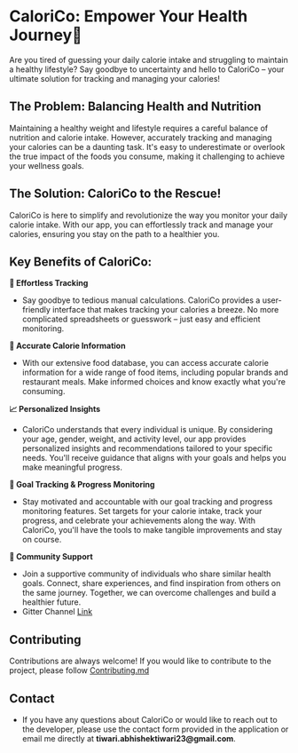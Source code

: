 # CaloriCo: Empower Your Health Journey🥗
Are you tired of guessing your daily calorie intake and struggling to maintain a healthy lifestyle? Say goodbye to uncertainty and hello to CaloriCo – your ultimate solution for tracking and managing your calories!

## The Problem: Balancing Health and Nutrition

Maintaining a healthy weight and lifestyle requires a careful balance of nutrition and calorie intake. However, accurately tracking and managing your calories can be a daunting task. It's easy to underestimate or overlook the true impact of the foods you consume, making it challenging to achieve your wellness goals.

## The Solution: CaloriCo to the Rescue!

CaloriCo is here to simplify and revolutionize the way you monitor your daily calorie intake. With our app, you can effortlessly track and manage your calories, ensuring you stay on the path to a healthier you.

## Key Benefits of CaloriCo:

__🍎 Effortless Tracking__
- Say goodbye to tedious manual calculations. CaloriCo provides a user-friendly interface that makes tracking your calories a breeze. No more complicated spreadsheets or guesswork – just easy and efficient monitoring.

__🥗 Accurate Calorie Information__
- With our extensive food database, you can access accurate calorie information for a wide range of food items, including popular brands and restaurant meals. Make informed choices and know exactly what you're consuming.

__📈 Personalized Insights__
- CaloriCo understands that every individual is unique. By considering your age, gender, weight, and activity level, our app provides personalized insights and recommendations tailored to your specific needs. You'll receive guidance that aligns with your goals and helps you make meaningful progress.

__🎯 Goal Tracking & Progress Monitoring__ 
- Stay motivated and accountable with our goal tracking and progress monitoring features. Set targets for your calorie intake, track your progress, and celebrate your achievements along the way. With CaloriCo, you'll have the tools to make tangible improvements and stay on course.

__👥 Community Support__
- Join a supportive community of individuals who share similar health goals. Connect, share experiences, and find inspiration from others on the same journey. Together, we can overcome challenges and build a healthier future.
- Gitter Channel [Link](https://matrix.to/#/#CaloriCo:gitter.im)

## Contributing
Contributions are always welcome! If you would like to contribute to the project, please follow [Contributing.md]()

## Contact
- If you have any questions about CaloriCo or would like to reach out to the developer, please use the contact form provided in the application or email me directly at __tiwari.abhishektiwari23@gmail.com__.
